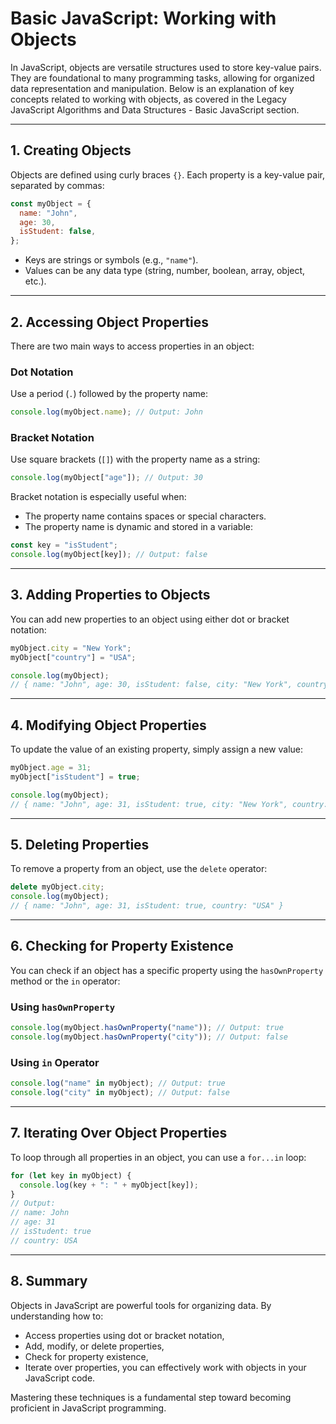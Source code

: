 # Basic JavaScript: Working with Objects

In JavaScript, objects are versatile structures used to store key-value pairs. They are foundational to many programming tasks, allowing for organized data representation and manipulation. Below is an explanation of key concepts related to working with objects, as covered in the Legacy JavaScript Algorithms and Data Structures - Basic JavaScript section.

---

## 1. Creating Objects

Objects are defined using curly braces `{}`. Each property is a key-value pair, separated by commas:

```javascript
const myObject = {
  name: "John",
  age: 30,
  isStudent: false,
};
```

- Keys are strings or symbols (e.g., `"name"`).
- Values can be any data type (string, number, boolean, array, object, etc.).

---

## 2. Accessing Object Properties

There are two main ways to access properties in an object:

### Dot Notation

Use a period (`.`) followed by the property name:

```javascript
console.log(myObject.name); // Output: John
```

### Bracket Notation

Use square brackets (`[]`) with the property name as a string:

```javascript
console.log(myObject["age"]); // Output: 30
```

Bracket notation is especially useful when:

- The property name contains spaces or special characters.
- The property name is dynamic and stored in a variable:

```javascript
const key = "isStudent";
console.log(myObject[key]); // Output: false
```

---

## 3. Adding Properties to Objects

You can add new properties to an object using either dot or bracket notation:

```javascript
myObject.city = "New York";
myObject["country"] = "USA";

console.log(myObject);
// { name: "John", age: 30, isStudent: false, city: "New York", country: "USA" }
```

---

## 4. Modifying Object Properties

To update the value of an existing property, simply assign a new value:

```javascript
myObject.age = 31;
myObject["isStudent"] = true;

console.log(myObject);
// { name: "John", age: 31, isStudent: true, city: "New York", country: "USA" }
```

---

## 5. Deleting Properties

To remove a property from an object, use the `delete` operator:

```javascript
delete myObject.city;
console.log(myObject);
// { name: "John", age: 31, isStudent: true, country: "USA" }
```

---

## 6. Checking for Property Existence

You can check if an object has a specific property using the `hasOwnProperty` method or the `in` operator:

### Using `hasOwnProperty`

```javascript
console.log(myObject.hasOwnProperty("name")); // Output: true
console.log(myObject.hasOwnProperty("city")); // Output: false
```

### Using `in` Operator

```javascript
console.log("name" in myObject); // Output: true
console.log("city" in myObject); // Output: false
```

---

## 7. Iterating Over Object Properties

To loop through all properties in an object, you can use a `for...in` loop:

```javascript
for (let key in myObject) {
  console.log(key + ": " + myObject[key]);
}
// Output:
// name: John
// age: 31
// isStudent: true
// country: USA
```

---

## 8. Summary

Objects in JavaScript are powerful tools for organizing data. By understanding how to:

- Access properties using dot or bracket notation,
- Add, modify, or delete properties,
- Check for property existence,
- Iterate over properties,
  you can effectively work with objects in your JavaScript code.

Mastering these techniques is a fundamental step toward becoming proficient in JavaScript programming.

